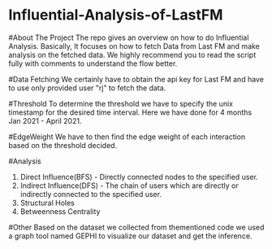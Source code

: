 # Influential-Analysis-of-LastFM

#About The Project
The repo gives an overview on how to do Influential Analysis. Basically, It focuses on how to fetch Data from Last FM and make analysis on the fetched data. We highly recommend you to read the script fully with comments to understand the flow better.

#Data Fetching
We certainly have to obtain the api key for Last FM and have to use only provided user "rj" to fetch the data.

#Threshold
To determine the threshold we have to specify the unix timestamp for the desired time interval. Here we have done for 4 months Jan 2021 - April 2021.

#EdgeWeight
We have to then find the edge weight of each interaction based on the threshold decided. 

#Analysis
1. Direct Influence(BFS) - Directly connected nodes to the specified user.
2. Indirect Influence(DFS) - The chain of users which are directly or indirectly connected to the specified user.
3. Structural Holes
4. Betweenness Centrality

#Other
Based on the dataset we collected from thementioned code we used a graph tool named GEPHI to visualize our dataset and get the inference.
